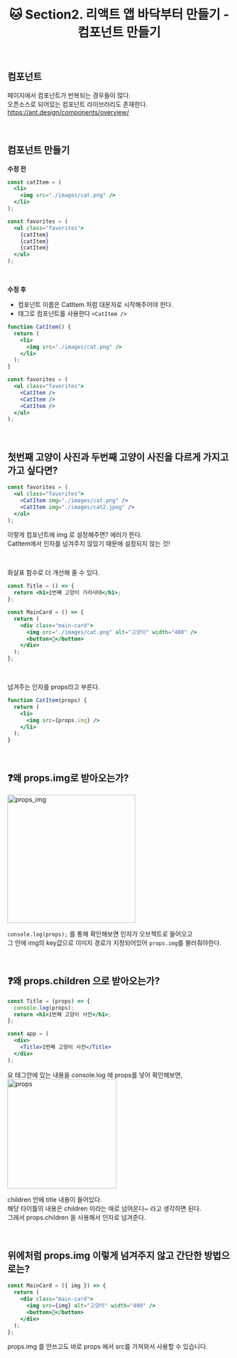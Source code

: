# <div align="center">🐱 Section2. 리액트 앱 바닥부터 만들기 - 컴포넌트 만들기</div>

<br>

## 컴포넌트

페이지에서 컴포넌트가 반복되는 경우들이 많다.  
오픈소스로 되어있는 컴포넌트 라이브러리도 존재한다.  
https://ant.design/components/overview/

<br>

## 컴포넌트 만들기

**수정 전**

```jsx
const catItem = (
  <li>
    <img src="./images/cat.png" />
  </li>
);

const favorites = (
  <ul class="favorites">
    {catItem}
    {catItem}
    {catItem}
  </ul>
);
```

<br>

**수정 후**

- 컴포넌트 이름은 CatItem 처럼 대문자로 시작해주어야 한다.
- 태그로 컴포넌트를 사용한다 `<CatItem />`

```jsx
function CatItem() {
  return (
    <li>
      <img src="./images/cat.png" />
    </li>
  );
}

const favorites = (
  <ul class="favorites">
    <CatItem />
    <CatItem />
    <CatItem />
  </ul>
);
```

<br>

## 첫번째 고양이 사진과 두번째 고양이 사진을 다르게 가지고 가고 싶다면?

```jsx
const favorites = (
  <ul class="favorites">
    <CatItem img="./images/cat.png" />
    <CatItem img="./images/cat2.jpeg" />
  </ul>
);
```

이렇게 컴포넌트에 img 로 설정해주면? 에러가 뜬다.  
CatItem에서 인자를 넘겨주지 않았기 때문에 설정되지 않는 것!

<br>

화살표 함수로 더 개선해 줄 수 있다.

```jsx
const Title = () => {
  return <h1>1번째 고양이 가라사대</h1>;
};

const MainCard = () => {
  return (
    <div class="main-card">
      <img src="./images/cat.png" alt="고양이" width="400" />
      <button>🤍</button>
    </div>
  );
};
```

<br>

넘겨주는 인자를 props라고 부른다.

```jsx
function CatItem(props) {
  return (
    <li>
      <img src={props.img} />
    </li>
  );
}
```

<br>

## ❓왜 props.img로 받아오는가?

<img width="288" alt="props_img" src="https://user-images.githubusercontent.com/111990266/225022378-89191257-449b-446e-a26b-63a21ae1f9bf.png">

`console.log(props);` 를 통해 확인해보면 인자가 오브젝트로 들어오고  
그 안에 img의 key값으로 이미지 경로가 지정되어있어 `props.img`를 불러줘야한다.

<br>

## ❓왜 props.children 으로 받아오는가?

```jsx
const Title = (props) => {
  console.log(props);
  return <h1>1번째 고양이 사진</h1>;
};

const app = (
  <div>
    <Title>1번째 고양이 사진</Title>
  </div>
);
```

<Title>1번째 고양이 사진</Title> 요 태그안에 있는 내용을 console.log 에 props를 넣어 확인해보면,

<img width="246" alt="props" src="https://user-images.githubusercontent.com/111990266/225022694-b6f3dc2f-a541-47b6-bb6a-e34ec420a9c9.png">
 
children 안에 title 내용이 들어있다.      
해당 타이틀의 내용은 children 이라는 애로 넘어온다~ 라고 생각하면 된다.     
그래서 props.children 을 사용해서 인자로 넘겨준다.

<br>

## 위에처럼 props.img 이렇게 넘겨주지 않고 간단한 방법으로는?

```jsx
const MainCard = ({ img }) => {
  return (
    <div class="main-card">
      <img src={img} alt="고양이" width="400" />
      <button>🤍</button>
    </div>
  );
};
```

props.img 를 안쓰고도 바로 props 에서 src를 가져와서 사용할 수 있습니다.
